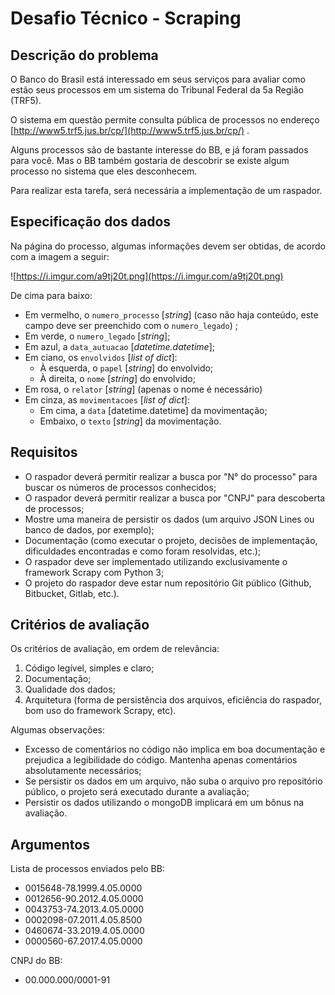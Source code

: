 # Desafio Técnico - Scraping

## Descrição do problema

O Banco do Brasil está interessado em seus serviços para avaliar como estão seus processos em um sistema do Tribunal Federal da 5a Região (TRF5).

O sistema em questão permite consulta pública de processos no endereço [http://www5.trf5.jus.br/cp/](http://www5.trf5.jus.br/cp/) .

Alguns processos são de bastante interesse do BB, e já foram passados para você. Mas o BB também gostaria de descobrir se existe algum processo no sistema que eles desconhecem.

Para realizar esta tarefa, será necessária a implementação de um raspador.

## Especificação dos dados

Na página do processo, algumas informações devem ser obtidas, de acordo com a imagem a seguir:

![https://i.imgur.com/a9tj20t.png](https://i.imgur.com/a9tj20t.png)

De cima para baixo:

- Em vermelho, o `numero_processo` [*string*] (caso não haja conteúdo, este campo deve ser preenchido com o `numero_legado`) ;
- Em verde, o `numero_legado` [*string*];
- Em azul, a `data_autuacao` [*datetime.datetime*];
- Em ciano, os `envolvidos` [*list of dict*]:
    - À esquerda, o `papel` [*string*] do envolvido;
    - À direita, o `nome` [*string*] do envolvido;
- Em rosa, o `relator` [*string*] (apenas o nome é necessário)
- Em cinza, as `movimentacoes` [*list of dict*]:
    - Em cima, a `data` [datetime.datetime] da movimentação;
    - Embaixo, o `texto` [*string*] da movimentação.

## Requisitos

- O raspador deverá permitir realizar a busca por "N° do processo" para buscar os números de processos conhecidos;
- O raspador deverá permitir realizar a busca por "CNPJ" para descoberta de processos;
- Mostre uma maneira de persistir os dados (um arquivo JSON Lines ou banco de dados, por exemplo);
- Documentação (como executar o projeto, decisões de implementação, dificuldades encontradas e como foram resolvidas, etc.);
- O raspador deve ser implementado utilizando exclusivamente o framework Scrapy com Python 3;
- O projeto do raspador deve estar num repositório Git público (Github, Bitbucket, Gitlab, etc.).

## Critérios de avaliação

Os critérios de avaliação, em ordem de relevância:

1. Código legível, simples e claro;
2. Documentação;
3. Qualidade dos dados;
4. Arquitetura (forma de persistência dos arquivos, eficiência do raspador, bom uso do framework Scrapy, etc).

Algumas observações:

- Excesso de comentários no código não implica em boa documentação e prejudica a legibilidade do código. Mantenha apenas comentários absolutamente necessários;
- Se persistir os dados em um arquivo, não suba o arquivo pro repositório público, o projeto será executado durante a avaliação;
- Persistir os dados utilizando o mongoDB implicará em um bônus na avaliação.

## Argumentos

Lista de processos enviados pelo BB:

- 0015648-78.1999.4.05.0000
- 0012656-90.2012.4.05.0000
- 0043753-74.2013.4.05.0000
- 0002098-07.2011.4.05.8500
- 0460674-33.2019.4.05.0000
- 0000560-67.2017.4.05.0000

CNPJ do BB:

- 00.000.000/0001-91
